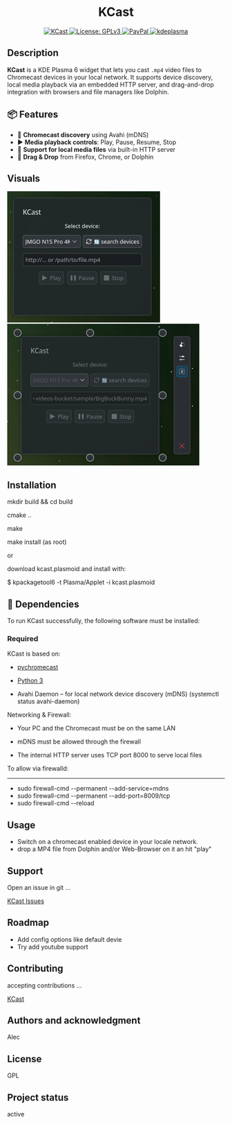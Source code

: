 
<div align="center">
  <h1>KCast</h1>
  <a href="https://kde.org/de/">
  <img src="https://img.shields.io/badge/KDE_Plasma-6.1+-blue?style=flat&logo=kde" alt="KCast">
</a>
 <a href="https://www.gnu.org/licenses/gpl-3.0.html">
  <img src="https://img.shields.io/badge/License-GPLv3-blue.svg" alt="License: GPLv3">
</a>
  <a href="https://paypal.me/agundur">
  <img src="https://img.shields.io/badge/donate-PayPal-%2337a556" alt="PayPal">
</a>
  </a>
  <a href="https://store.kde.org/p/2290729">
  <img src="https://img.shields.io/badge/KDE%20Plasma-1D99F3?logo=kdeplasma&logoColor=fff" alt="kdeplasma">
</a></div>



## Description
**KCast** is a KDE Plasma 6 widget that lets you cast `.mp4` video files to Chromecast devices in your local network.
It supports device discovery, local media playback via an embedded HTTP server, and drag-and-drop integration with browsers and file managers like Dolphin.


## 📦 Features

- 📡 **Chromecast discovery** using Avahi (mDNS)
- ▶️ **Media playback controls**: Play, Pause, Resume, Stop
- 📂 **Support for local media files** via built-in HTTP server
- 🧲 **Drag & Drop** from Firefox, Chrome, or Dolphin


## Visuals
![KCast Plasmoid](KCast.png)
![KCast Plasmoid config](KCast_ready.png)


## Installation


mkdir build && cd build

cmake ..

make

make install (as root)


or

download kcast.plasmoid and install with: 

$ kpackagetool6 -t Plasma/Applet -i kcast.plasmoid

## 🧠 Dependencies

To run KCast successfully, the following software must be installed:

### Required

KCast is based on:

- [pychromecast](https://github.com/home-assistant-libs/pychromecast)

- [Python 3](https://www.python.org/)

- Avahi Daemon – for local network device discovery (mDNS) (systemctl status avahi-daemon)

Networking & Firewall:


- Your PC and the Chromecast must be on the same LAN

- mDNS must be allowed through the firewall

- The internal HTTP server uses TCP port 8000 to serve local files

To allow via firewalld:
_______________________

- sudo firewall-cmd --permanent --add-service=mdns
- sudo firewall-cmd --permanent --add-port=8009/tcp
- sudo firewall-cmd --reload



## Usage

- Switch on a chromecast enabled device in your locale network.
- drop a MP4 file from Dolphin and/or Web-Browser on it an hit "play"

## Support
Open an issue in git ...

[KCast Issues](https://www.opencode.net/agundur/kcast/-/issues)


## Roadmap

- Add config options like default devie
- Try add youtube support


## Contributing
accepting contributions ...

[KCast](https://www.opencode.net/agundur/kcast)


## Authors and acknowledgment
Alec

## License
GPL


## Project status
active
